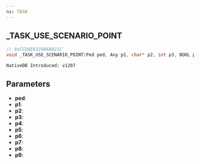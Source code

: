 ```yaml
---
ns: TASK
---
```

## _TASK_USE_SCENARIO_POINT

```c
// 0xCCDAE6324B6A821C
void _TASK_USE_SCENARIO_POINT(Ped ped, Any p1, char* p2, int p3, BOOL p4, BOOL p5, Hash p6, BOOL p7, float p8, BOOL p9);
```

```
NativeDB Introduced: v1207
```

## Parameters
* **ped**:
* **p1**:
* **p2**:
* **p3**:
* **p4**:
* **p5**:
* **p6**:
* **p7**:
* **p8**:
* **p9**:
